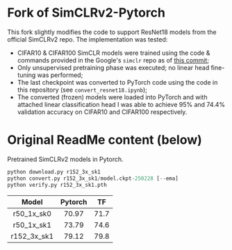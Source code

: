 # Fork of SimCLRv2-Pytorch

This fork slightly modifies the code to support ResNet18 models from the official SimCLRv2 repo.
The implementation was tested:
- CIFAR10 & CIFAR100 SimCLR models were trained using the code & commands provided in the Google's `simclr` repo as of [this commit](https://github.com/google-research/simclr/tree/dec99a81a4ceccb0a5a893afecbc2ee18f1d76c3);
- Only unsupervised pretraining phase was executed; no linear head fine-tuning was performed;
- The last checkpoint was converted to PyTorch code using the code in this repository (see `convert_resnet18.ipynb`);
- The converted (frozen) models were loaded into PyTorch and with attached linear classification head I was able to achieve 95% and 74.4% validation accuracy on CIFAR10 and CIFAR100 respectively.

# Original ReadMe content (below)

Pretrained SimCLRv2 models in Pytorch.

```python
python download.py r152_3x_sk1
python convert.py r152_3x_sk1/model.ckpt-250228 [--ema]
python verify.py r152_3x_sk1.pth
```

| Model | Pytorch | TF |
| :-------------: |:-------------:| :-----:|
| r50_1x_sk0 | 70.97 | 71.7 |
| r50_1x_sk1 | 73.79 | 74.6 |
| r152_3x_sk1 | 79.12 | 79.8 |
